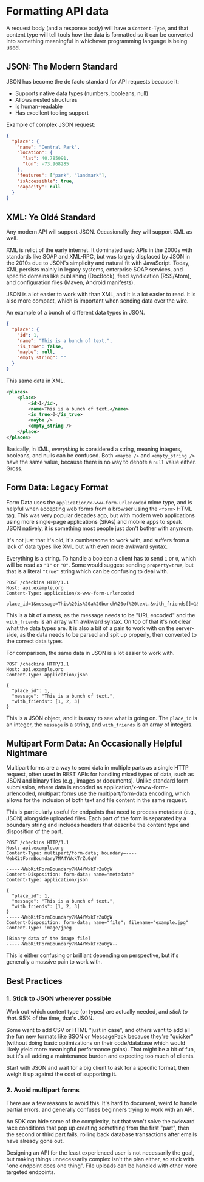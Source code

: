 # Formatting API data

A request body (and a response body) will have a `Content-Type`, and that
content type will tell tools how the data is formatted so it can be converted
into something meaningful in whichever programming language is being used.

## JSON: The Modern Standard

JSON has become the de facto standard for API requests because it:

- Supports native data types (numbers, booleans, null)
- Allows nested structures
- Is human-readable
- Has excellent tooling support

Example of complex JSON request:

```json
{
  "place": {
    "name": "Central Park",
    "location": {
      "lat": 40.785091,
      "lon": -73.968285
    },
    "features": ["park", "landmark"],
    "isAccessible": true,
    "capacity": null
  }
}
```

## XML: Ye Oldé Standard

Any modern API will support JSON. Occasionally they will support XML as well.

XML is relict of the early internet. It dominated web APIs in the 2000s with
standards like SOAP and XML-RPC, but was largely displaced by JSON in the 2010s
due to JSON's simplicity and natural fit with JavaScript. Today, XML persists
mainly in legacy systems, enterprise SOAP services, and specific domains like
publishing (DocBook), feed syndication (RSS/Atom), and configuration files
(Maven, Android manifests).

JSON is a lot easier to work with than XML, and it is a lot easier to read. It
is also more compact, which is important when sending data over the wire.

An example of a bunch of different data types in JSON.

```json
{
  "place": {
    "id": 1,
    "name": "This is a bunch of text.",
    "is_true": false,
    "maybe": null,
    "empty_string": ""
  }
}
```

This same data in XML.

```xml
<places>
    <place>
        <id>1</id>,
        <name>This is a bunch of text.</name>
        <is_true>0</is_true>
        <maybe />
        <empty_string />
    </place>
</places>
```

Basically, in XML, _everything_ is considered a string, meaning integers,
booleans, and nulls can be confused. Both `<maybe />` and `<empty_string />`
have the same value, because there is no way to denote a `null` value either.
Gross.

## Form Data: Legacy Format

Form Data uses the `application/x-www-form-urlencoded` mime type, and is helpful
when accepting web forms from a browser using the `<form>` HTML tag. This was
very popular decades ago, but with modern web applications using more
single-page applications (SPAs) and mobile apps to speak JSON natively, it is
something most people just don't bother with anymore.

It's not just that it's old, it's cumbersome to work with, and suffers from a
lack of data types like XML but with even more awkward syntax.

Everything is a string. To handle a boolean a client has to send `1` or `0`,
which will be read as `"1"` or `"0"`. Some would suggest sending `property=true`, but that is
a literal `"true"` string which can be confusing to deal with.

```http
POST /checkins HTTP/1.1
Host: api.example.org
Content-Type: application/x-www-form-urlencoded

place_id=1&message=This%20is%20a%20bunch%20of%20text.&with_friends[]=1&with_friends[]=2&with_friends[]=3
```

This is a bit of a mess, as the message needs to be "URL encoded" and the
`with_friends` is an array with awkward syntax. On top of that it's not clear
what the data types are. It is also a bit of a pain to work with on the
server-side, as the data needs to be parsed and spit up properly, then converted
to the correct data types.

For comparison, the same data in JSON is a lot easier to work with.

```http
POST /checkins HTTP/1.1
Host: api.example.org
Content-Type: application/json

{
  "place_id": 1,
  "message": "This is a bunch of text.",
  "with_friends": [1, 2, 3]
}
```

This is a JSON object, and it is easy to see what is going on. The `place_id` is
an integer, the `message` is a string, and `with_friends` is an array of
integers.

## Multipart Form Data: An Occasionally Helpful Nightmare


Multipart forms are a way to send data in multiple parts as a single HTTP request, often used in REST APIs for handling mixed types of data, such as JSON and binary files (e.g., images or documents). Unlike standard form submission, where data is encoded as application/x-www-form-urlencoded, multipart forms use the multipart/form-data encoding, which allows for the inclusion of both text and file content in the same request.

This is particularly useful for endpoints that need to process metadata (e.g., JSON) alongside uploaded files. Each part of the form is separated by a boundary string and includes headers that describe the content type and disposition of the part.

```http
POST /checkins HTTP/1.1
Host: api.example.org
Content-Type: multipart/form-data; boundary=----WebKitFormBoundary7MA4YWxkTrZu0gW

------WebKitFormBoundary7MA4YWxkTrZu0gW
Content-Disposition: form-data; name="metadata"
Content-Type: application/json

{
  "place_id": 1,
  "message": "This is a bunch of text.",
  "with_friends": [1, 2, 3]
}
------WebKitFormBoundary7MA4YWxkTrZu0gW
Content-Disposition: form-data; name="file"; filename="example.jpg"
Content-Type: image/jpeg

[Binary data of the image file]
------WebKitFormBoundary7MA4YWxkTrZu0gW--
```

This is either confusing or brilliant depending on perspective, but it's
generally a massive pain to work with. 


## Best Practices

### 1. Stick to JSON wherever possible

Work out which content type (or types) are actually needed, and _stick to that_.
95% of the time, that's JSON.

Some want to add CSV or HTML "just in case", and others want to add all the fun
new formats like BSON or MessagePack because they're "quicker" (without doing
basic optimizations on their code/database which would likely yield more
meaningful performance gains). That might be a bit of fun, but it's all adding a
maintenance burden and expecting too much of clients.

Start with JSON and wait for a big client to ask for a specific format, then
weigh it up against the cost of supporting it.

### 2. Avoid multipart forms

There are a few reasons to avoid this. It's hard to document, weird to handle
partial errors, and generally confuses beginners trying to work with an API. 

An SDK can hide some of the complexity, but that won't solve the awkward race
conditions that pop up creating something from the first "part", then the second
or third part fails, rolling back database transactions after emails have
already gone out. 

Designing an API for the least experienced user is not necessarily the goal, but
making things unnecessarily complex isn't the plan either, so stick with "one
endpoint does one thing". File uploads can be handled with other more targeted
endpoints.
